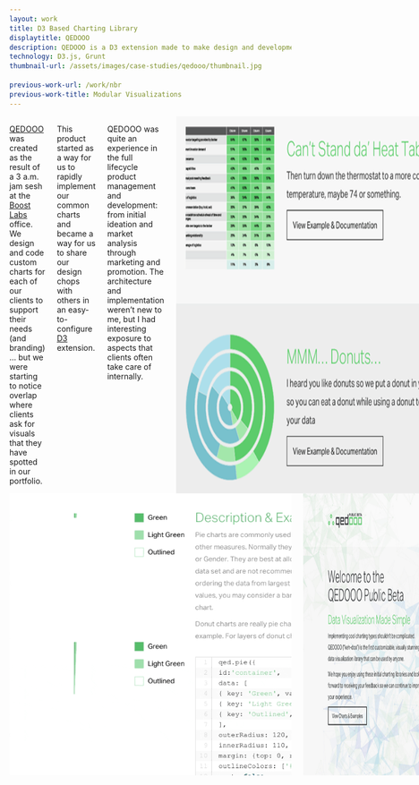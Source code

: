 ```yaml
---
layout: work
title: D3 Based Charting Library
displaytitle: QEDOOO
description: QEDOOO is a D3 extension made to make design and development of flexible SVG charts even simpler.
technology: D3.js, Grunt
thumbnail-url: /assets/images/case-studies/qedooo/thumbnail.jpg

previous-work-url: /work/nbr
previous-work-title: Modular Visualizations
---
```


<div class="row">
    <div class="medium-6 columns">
        <p><a href="http://www.qedooo.com">QEDOOO</a> was created as the result of a 3 a.m. jam sesh at the <a href="http://www.boostlabs.com">Boost Labs</a> office. We design and code custom charts for each of our clients to support their needs (and branding) … but we were starting to notice overlap where clients ask for visuals that they have spotted in our portfolio.</p>
        <p>This product started as a way for us to rapidly implement our common charts and became a way for us to share our design chops with others in an easy-to-configure <a href="http://www.d3js.org">D3</a> extension.</p>
        <p>QEDOOO was quite an experience in the full lifecycle product management and development: from initial ideation and market analysis through marketing and promotion. The architecture and implementation weren’t new to me, but I had interesting exposure to aspects that clients often take care of internally.</p>
        <img src="/assets/images/case-studies/qedooo/samples.png" alt="">
    </div>
    <div class="medium-6 columns">
        <img src="/assets/images/case-studies/qedooo/animation.gif" alt="">
        <img src="/assets/images/case-studies/qedooo/beta-website.png" alt="">
        <h4>Results</h4>
        <p>At this point in the product lifecycle, we’re in public beta and are continuing to collect (and incorporate) feedback from our helpful beta testers.</p>
    </div>
</div>



